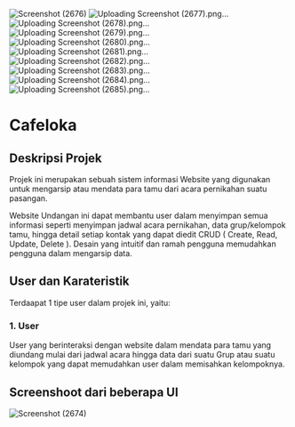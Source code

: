 ![Screenshot (2676)](https://github.com/fulan1234/Undangan/assets/116423371/0c2f9086-8297-4c11-a435-c358018fe34b)
![Uploading Screenshot (2677).png…]()
![Uploading Screenshot (2678).png…]()
![Uploading Screenshot (2679).png…]()
![Uploading Screenshot (2680).png…]()
![Uploading Screenshot (2681).png…]()
![Uploading Screenshot (2682).png…]()
![Uploading Screenshot (2683).png…]()
![Uploading Screenshot (2684).png…]()
![Uploading Screenshot (2685).png…]()

# Cafeloka

## Deskripsi Projek
Projek ini merupakan sebuah sistem informasi Website yang digunakan untuk mengarsip atau mendata para tamu dari acara pernikahan suatu pasangan.

Website Undangan ini dapat membantu user dalam menyimpan semua informasi seperti menyimpan jadwal acara pernikahan, data grup/kelompok tamu, hingga detail setiap kontak yang dapat diedit CRUD ( Create, Read, Update, Delete ). Desain yang intuitif dan ramah pengguna memudahkan pengguna dalam mengarsip data.

## User dan Karateristik
Terdaapat 1 tipe user dalam projek ini, yaitu:
### 1. User
User yang berinteraksi dengan website dalam mendata para tamu yang diundang mulai dari jadwal acara hingga data dari suatu Grup atau suatu kelompok yang dapat memudahkan user dalam memisahkan kelompoknya.

## Screenshoot dari beberapa UI
![Screenshot (2674)](https://github.com/fulan1234/Undangan/assets/116423371/d2fbd381-4819-4f62-9292-59a2b7d80356)

